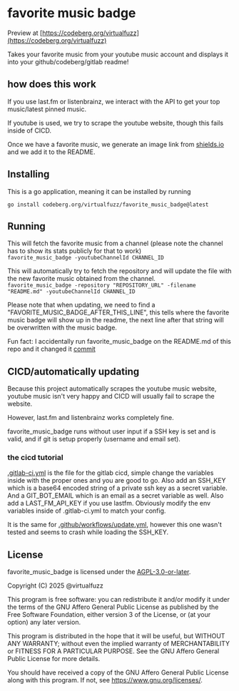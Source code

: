 <!-- SPDX-License-Identifier: AGPL-3.0-or-later -->

# favorite music badge

Preview at [https://codeberg.org/virtualfuzz](https://codeberg.org/virtualfuzz)

Takes your favorite music from your youtube music account and displays it into
your github/codeberg/gitlab readme!

## how does this work

If you use last.fm or listenbrainz, we interact with the API to get your top
music/latest pinned music.

If youtube is used, we try to scrape the youtube website, though this fails
inside of CICD.

Once we have a favorite music, we generate an image link from
[shields.io](shields.io) and we add it to the README.

## Installing

This is a go application, meaning it can be installed by running

`go install codeberg.org/virtualfuzz/favorite_music_badge@latest`

## Running

This will fetch the favorite music from a channel (please note the channel has
to show its stats publicly for that to work)\
`favorite_music_badge -youtubeChannelId CHANNEL_ID`

This will automatically try to fetch the repository and will update the file
with the new favorite music obtained from the channel.\
`favorite_music_badge -repository "REPOSITORY_URL" -filename "README.md" -youtubeChannelId CHANNEL_ID`

Please note that when updating, we need to find a
"FAVORITE_MUSIC_BADGE_AFTER_THIS_LINE", this tells where the favorite music
badge will show up in the readme, the next line after that string will be
overwritten with the music badge.

Fun fact: I accidentally run favorite_music_badge on the README.md of this repo
and it changed it
[commit](https://codeberg.org/virtualfuzz/favorite_music_badge/commit/f8daa8c266a96a763affc9c0ee7a94f2fc800a51)

## CICD/automatically updating

Because this project automatically scrapes the youtube music website, youtube
music isn't very happy and CICD will usually fail to scrape the website.

However, last.fm and listenbrainz works completely fine.

favorite_music_badge runs without user input if a SSH key is set and is valid,
and if git is setup properly (username and email set).

### the cicd tutorial

[.gitlab-ci.yml](.gitlab-ci.yml) is the file for the gitlab cicd, simple change
the variables inside with the proper ones and you are good to go. Also add an
SSH_KEY which is a base64 encoded string of a private ssh key as a secret
variable. And a GIT_BOT_EMAIL which is an email as a secret variable as well.
Also add a LAST_FM_API_KEY if you use lastfm. Obviously modify the env variables
inside of .gitlab-ci.yml to match your config.

It is the same for [.github/workflows/update.yml](.github/workflows/update.yml),
however this one wasn't tested and seems to crash while loading the SSH_KEY.

## License

favorite_music_badge is licensed under the [AGPL-3.0-or-later](LICENSE.md).

Copyright (C) 2025 @virtualfuzz

This program is free software: you can redistribute it and/or modify it under
the terms of the GNU Affero General Public License as published by the Free
Software Foundation, either version 3 of the License, or (at your option) any
later version.

This program is distributed in the hope that it will be useful, but WITHOUT ANY
WARRANTY; without even the implied warranty of MERCHANTABILITY or FITNESS FOR A
PARTICULAR PURPOSE. See the GNU Affero General Public License for more details.

You should have received a copy of the GNU Affero General Public License along
with this program. If not, see <https://www.gnu.org/licenses/>.
